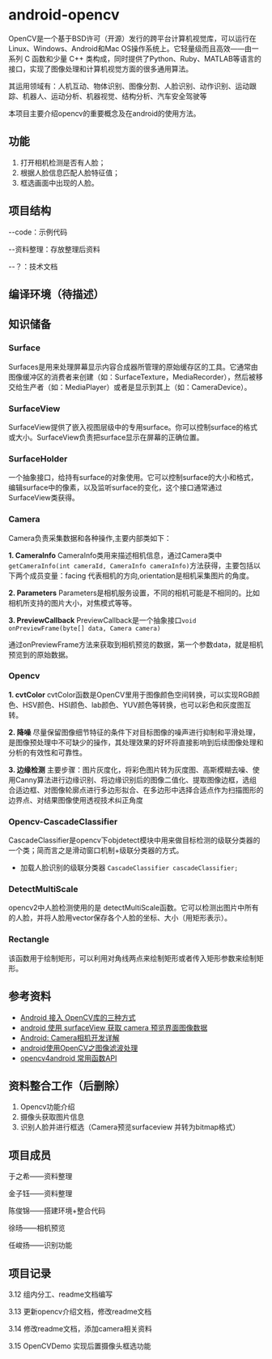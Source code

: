 # android-opencv

OpenCV是一个基于BSD许可（开源）发行的跨平台计算机视觉库，可以运行在Linux、Windows、Android和Mac OS操作系统上。它轻量级而且高效——由一系列 C 函数和少量 C++ 类构成，同时提供了Python、Ruby、MATLAB等语言的接口，实现了图像处理和计算机视觉方面的很多通用算法。

其运用领域有：人机互动、物体识别、图像分割、人脸识别、动作识别、运动跟踪、机器人、运动分析、机器视觉、结构分析、汽车安全驾驶等

本项目主要介绍opencv的重要概念及在android的使用方法。


## 功能
1. 打开相机检测是否有人脸；
1. 根据人脸信息匹配人脸特征值；
1. 框选画面中出现的人脸。

## 项目结构
--code：示例代码

--资料整理：存放整理后资料

--？：技术文档

## 编译环境（待描述）


## 知识储备

### Surface

Surfaces是用来处理屏幕显示内容合成器所管理的原始缓存区的工具。它通常由图像缓冲区的消费者来创建（如：SurfaceTexture，MediaRecorder），然后被移交给生产者（如：MediaPlayer）或者是显示到其上（如：CameraDevice）。

### SurfaceView

SurfaceView提供了嵌入视图层级中的专用surface。你可以控制surface的格式或大小。SurfaceView负责把surface显示在屏幕的正确位置。

### SurfaceHolder

一个抽象接口，给持有surface的对象使用。它可以控制surface的大小和格式，编辑surface中的像素，以及监听surface的变化，这个接口通常通过SurfaceView类获得。

### Camera
Camera负责采集数据和各种操作,主要内部类如下：

**1. CameraInfo**
CameraInfo类用来描述相机信息，通过Camera类中`getCameraInfo(int cameraId, CameraInfo cameraInfo)`方法获得，主要包括以下两个成员变量：facing 代表相机的方向,orientation是相机采集图片的角度。

**2. Parameters**
Parameters是相机服务设置，不同的相机可能是不相同的。比如相机所支持的图片大小，对焦模式等等。

**3. PreviewCallback**
PreviewCallback是一个抽象接口`void onPreviewFrame(byte[] data, Camera camera)`

通过onPreviewFrame方法来获取到相机预览的数据，第一个参数data，就是相机预览到的原始数据。

### Opencv
**1. cvtColor**
cvtColor函数是OpenCV里用于图像颜色空间转换，可以实现RGB颜色、HSV颜色、HSI颜色、lab颜色、YUV颜色等转换，也可以彩色和灰度图互转。

**2. 降噪**
尽量保留图像细节特征的条件下对目标图像的噪声进行抑制和平滑处理，是图像预处理中不可缺少的操作，其处理效果的好坏将直接影响到后续图像处理和分析的有效性和可靠性。

**3. 边缘检测**
主要步骤：图片灰度化，将彩色图片转为灰度图、高斯模糊去噪、使用Canny算法进行边缘识别、将边缘识别后的图像二值化、提取图像边框，选组合适边框、对图像轮廓点进行多边形拟合、在多边形中选择合适点作为扫描图形的边界点、对结果图像使用透视技术纠正角度

### Opencv-CascadeClassifier
CascadeClassifier是opencv下objdetect模块中用来做目标检测的级联分类器的一个类；简而言之是滑动窗口机制+级联分类器的方式。
- 加载人脸识别的级联分类器
`CascadeClassifier cascadeClassifier;`

### DetectMultiScale
opencv2中人脸检测使用的是 detectMultiScale函数。它可以检测出图片中所有的人脸，并将人脸用vector保存各个人脸的坐标、大小（用矩形表示）。
### Rectangle
该函数用于绘制矩形，可以利用对角线两点来绘制矩形或者传入矩形参数来绘制矩形。

## 参考资料
- [Android 接入 OpenCV库的三种方式](https://www.cnblogs.com/xiaoxiaoqingyi/p/6676096.html)
- [android 使用 surfaceView 获取 camera 预览界面图像数据](https://blog.csdn.net/DucklikeJAVA/article/details/81288624 "android 使用 surfaceView 获取 camera 预览界面图像数据")
- [Android: Camera相机开发详解](https://www.jianshu.com/p/f8d0d1467584 "Android: Camera相机开发详解")
- [android使用OpenCV之图像滤波处理](https://www.jianshu.com/p/e9562f8af1cb "android使用OpenCV之图像滤波处理")
- [opencv4android 常用函数API](https://blog.csdn.net/hbl_for_android/article/details/51941106 "opencv4android 常用函数API")

## 资料整合工作（后删除）
1. Opencv功能介绍
1. 摄像头获取图片信息
1. 识别人脸并进行框选（Camera预览surfaceview 并转为bitmap格式）


## 项目成员

于之希——资料整理

金子钰——资料整理

陈俊锦——搭建环境+整合代码

徐旸——相机预览

任峻扬——识别功能

## 项目记录

3.12  组内分工、readme文档编写

3.13  更新opencv介绍文档，修改readme文档

3.14  修改readme文档，添加camera相关资料

3.15 OpenCVDemo 实现后置摄像头框选功能
